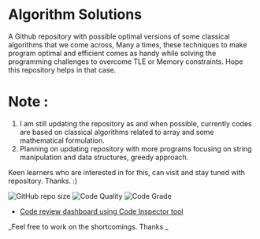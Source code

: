 # Algorithm Solutions
A Github repository with possible optimal versions of some classical algorithms that we come across, Many a times, these techniques to make program optimal and efficient comes as handy while solving the programming challenges to overcome TLE or Memory constraints. Hope this repository helps in that case.



# Note : 

1. I am still updating the repository as and when possible, currently codes are based on classical algorithms related to array and some mathematical formulation. 
2. Planning on updating repository with more programs focusing on string manipulation and data structures, greedy approach. 

Keen learners who are interested in for this, can visit and stay tuned with repository. Thanks. :)

<img alt="GitHub repo size" src="https://img.shields.io/github/repo-size/theprogrammedwords/Algorithm-Solutions-Java?style=plastic">    <img alt="Code Quality" src="https://www.code-inspector.com/project/22048/score/svg?style=plastic">    <img alt="Code Grade" src="https://www.code-inspector.com/project/22048/status/svg?style=plastic"> 

- [Code review dashboard using Code Inspector tool](https://frontend.code-inspector.com/public/project/22048/Algorithm-Solutions-Java/dashboard)

_Feel free to work on the shortcomings. Thanks _
